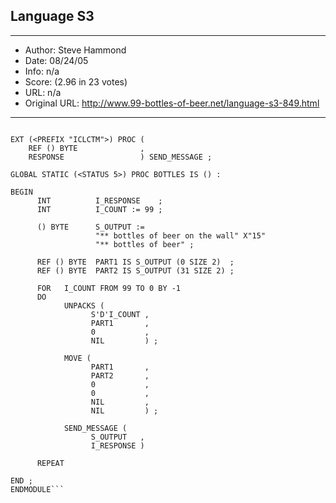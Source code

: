 
## Language S3 ##
---
- Author: Steve Hammond
- Date: 08/24/05
- Info: n/a
- Score:  (2.96 in 23 votes)
- URL: n/a
- Original URL: http://www.99-bottles-of-beer.net/language-s3-849.html
---

```MODULE BOTTLES
 
EXT (<PREFIX "ICLCTM">) PROC (
    REF () BYTE              ,
    RESPONSE                 ) SEND_MESSAGE ;
 
GLOBAL STATIC (<STATUS 5>) PROC BOTTLES IS () :
 
BEGIN
      INT          I_RESPONSE    ;
      INT          I_COUNT := 99 ;
 
      () BYTE      S_OUTPUT :=
                   "** bottles of beer on the wall" X"15"
                   "** bottles of beer" ;
 
      REF () BYTE  PART1 IS S_OUTPUT (0 SIZE 2)  ;
      REF () BYTE  PART2 IS S_OUTPUT (31 SIZE 2) ;
 
      FOR   I_COUNT FROM 99 TO 0 BY -1
      DO
            UNPACKS (
                  S'D'I_COUNT ,
                  PART1       ,
                  0           ,
                  NIL         ) ;
 
            MOVE (
                  PART1       ,
                  PART2       ,
                  0           ,
                  0           ,
                  NIL         ,
                  NIL         ) ;
 
            SEND_MESSAGE (
                  S_OUTPUT   ,
                  I_RESPONSE )
 
      REPEAT
 
END ;
ENDMODULE```